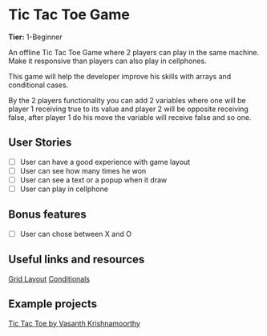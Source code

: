 # Tic Tac Toe Game

**Tier:** 1-Beginner

An offline Tic Tac Toe Game where 2 players can play in the same machine. Make it responsive than players can also play in cellphones.

This game will help the developer improve his skills with arrays and conditional cases.

By the 2 players functionality you can add 2 variables where one will be player 1 receiving true to its value and player 2 will be opposite receiving false, after player 1 do his move the variable will receive false and so one.

## User Stories

-   [ ] User can have a good experience with game layout
-   [ ] User can see how many times he won
-   [ ] User can see a text or a popup when it draw
-   [ ] User can play in cellphone

## Bonus features

-   [ ] User can chose between X and O

## Useful links and resources

[Grid Layout](https://www.w3schools.com/css/css_grid.asp)
[Conditionals](https://www.w3schools.com/js/js_if_else.asp)

## Example projects

[Tic Tac Toe by Vasanth Krishnamoorthy](https://codepen.io/vasanthkay/pen/KVzYzG)
